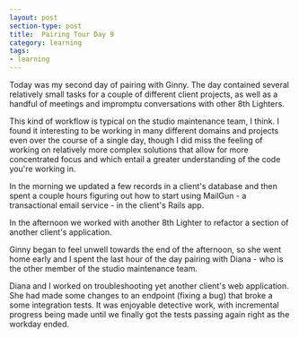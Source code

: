 ```yaml
---
layout: post
section-type: post
title:  Pairing Tour Day 9
category: learning
tags:
- learning
---
```

Today was my second day of pairing with Ginny. The day contained several relatively small tasks for a couple of different client projects, as well as a handful of meetings and impromptu conversations with other 8th Lighters.

This kind of workflow is typical on the studio maintenance team, I think. I found it interesting to be working in many different domains and projects even over the course of a single day, though I did miss the feeling of working on relatively more complex solutions that allow for more concentrated focus and which entail a greater understanding of the code you're working in.

In the morning we updated a few records in a client's database and then spent a couple hours figuring out how to start using MailGun - a transactional email service - in the client's Rails app.

In the afternoon we worked with another 8th Lighter to refactor a section of another client's application.

Ginny began to feel unwell towards the end of the afternoon, so she went home early and I spent the last hour of the day pairing with Diana - who is the other member of the studio maintenance team.

Diana and I worked on troubleshooting yet another client's web application. She had made some changes to an endpoint (fixing a bug) that broke a some integration tests. It was enjoyable detective work, with incremental progress being made until we finally got the tests passing again right as the workday ended.
